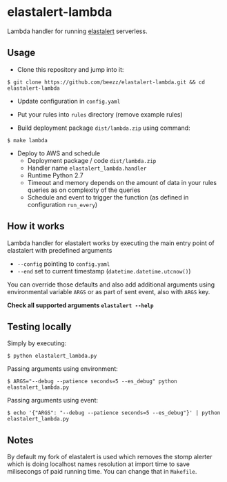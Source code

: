 # elastalert-lambda

Lambda handler for running [elastalert](https://github.com/Yelp/elastalert) serverless.


## Usage

* Clone this repository and jump into it:

```
$ git clone https://github.com/beezz/elastalert-lambda.git && cd elastalert-lambda
```

* Update configuration in `config.yaml`

* Put your rules into `rules` directory (remove example rules)

* Build deployment package `dist/lambda.zip` using command:

```
$ make lambda
```

* Deploy to AWS and schedule
  * Deployment package / code `dist/lambda.zip`
  * Handler name `elastalert_lambda.handler`
  * Runtime Python 2.7
  * Timeout and memory depends on the amount of data in your rules queries as on complexity of the queries
  * Schedule and event to trigger the function (as defined in configuration `run_every`)


## How it works

Lambda handler for elastalert works by executing the main entry point of
elastalert with predefined arguments

* `--config` pointing to `config.yaml`
* `--end` set to current timestamp (`datetime.datetime.utcnow()`)

You can override those defaults and also add additional arguments using
environmental variable `ARGS` or as part of sent event, also with `ARGS` key.

**Check all supported arguments `elastalert --help`**


## Testing locally

Simply by executing:

```
$ python elastalert_lambda.py
```

Passing arguments using environment:

```
$ ARGS="--debug --patience seconds=5 --es_debug" python elastalert_lambda.py
```

Passing arguments using event:

```
$ echo '{"ARGS": "--debug --patience seconds=5 --es_debug"}' | python elastalert_lambda.py
```

## Notes

By default my fork of elastalert is used which removes the stomp alerter which
is doing localhost names resolution at import time to save milisecongs of paid running
time. You can change that in `Makefile`.

